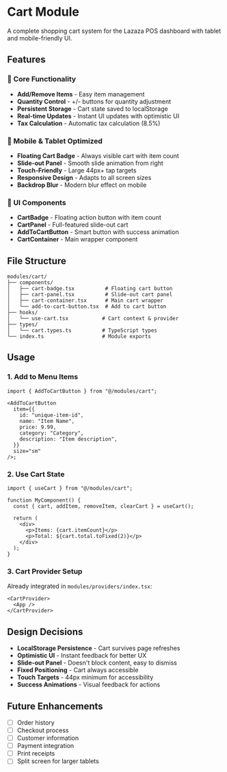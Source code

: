 # Cart Module

A complete shopping cart system for the Lazaza POS dashboard with tablet and mobile-friendly UI.

## Features

### 🛒 Core Functionality

- **Add/Remove Items** - Easy item management
- **Quantity Control** - +/- buttons for quantity adjustment
- **Persistent Storage** - Cart state saved to localStorage
- **Real-time Updates** - Instant UI updates with optimistic UI
- **Tax Calculation** - Automatic tax calculation (8.5%)

### 📱 Mobile & Tablet Optimized

- **Floating Cart Badge** - Always visible cart with item count
- **Slide-out Panel** - Smooth slide animation from right
- **Touch-Friendly** - Large 44px+ tap targets
- **Responsive Design** - Adapts to all screen sizes
- **Backdrop Blur** - Modern blur effect on mobile

### 🎨 UI Components

- **CartBadge** - Floating action button with item count
- **CartPanel** - Full-featured slide-out cart
- **AddToCartButton** - Smart button with success animation
- **CartContainer** - Main wrapper component

## File Structure

```
modules/cart/
├── components/
│   ├── cart-badge.tsx          # Floating cart button
│   ├── cart-panel.tsx          # Slide-out cart panel
│   ├── cart-container.tsx      # Main cart wrapper
│   └── add-to-cart-button.tsx  # Add to cart button
├── hooks/
│   └── use-cart.tsx           # Cart context & provider
├── types/
│   └── cart.types.ts          # TypeScript types
└── index.ts                   # Module exports
```

## Usage

### 1. Add to Menu Items

```tsx
import { AddToCartButton } from "@/modules/cart";

<AddToCartButton
  item={{
    id: "unique-item-id",
    name: "Item Name",
    price: 9.99,
    category: "Category",
    description: "Item description",
  }}
  size="sm"
/>;
```

### 2. Use Cart State

```tsx
import { useCart } from "@/modules/cart";

function MyComponent() {
  const { cart, addItem, removeItem, clearCart } = useCart();

  return (
    <div>
      <p>Items: {cart.itemCount}</p>
      <p>Total: ${cart.total.toFixed(2)}</p>
    </div>
  );
}
```

### 3. Cart Provider Setup

Already integrated in `modules/providers/index.tsx`:

```tsx
<CartProvider>
  <App />
</CartProvider>
```

## Design Decisions

- **LocalStorage Persistence** - Cart survives page refreshes
- **Optimistic UI** - Instant feedback for better UX
- **Slide-out Panel** - Doesn't block content, easy to dismiss
- **Fixed Positioning** - Cart always accessible
- **Touch Targets** - 44px minimum for accessibility
- **Success Animations** - Visual feedback for actions

## Future Enhancements

- [ ] Order history
- [ ] Checkout process
- [ ] Customer information
- [ ] Payment integration
- [ ] Print receipts
- [ ] Split screen for larger tablets
